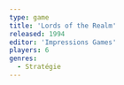 ```yaml
---
type: game
title: 'Lords of the Realm'
released: 1994
editor: 'Impressions Games'
players: 6
genres:
  - Stratégie
---
```

